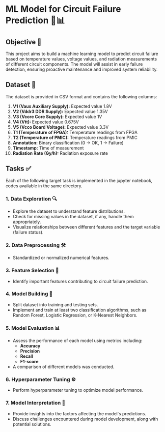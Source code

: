 # ML Model for Circuit Failure Prediction 🔧📊

## Objective 🎯  
This project aims to build a machine learning model to predict circuit failure based on temperature values, voltage values, and radiation measurements of different circuit components. The model will assist in early failure detection, ensuring proactive maintenance and improved system reliability.  

## Dataset 📁  
The dataset is provided in CSV format and contains the following columns:  

1. **V1 (Vaux Auxiliary Supply):** Expected value 1.8V  
2. **V2 (Vddr3 DDR Supply):** Expected value 1.35V  
3. **V3 (Vcore Core Supply):** Expected value 1V  
4. **V4 (Vtt):** Expected value 0.675V  
5. **V5 (Vcco Board Voltage):** Expected value 3.3V  
6. **T1 (Temperature of FPGA):** Temperature readings from FPGA  
7. **T2 (Temperature of PMIC):** Temperature readings from PMIC  
8. **Annotation:** Binary classification (0 -> OK, 1 -> Failure)  
9. **Timestamp:** Time of measurement  
10. **Radiation Rate (Gy/h):** Radiation exposure rate  

## Tasks ✅  
Each of the following target task is implemented in the jupyter notebook, codes available in the same directory.

### 1. Data Exploration 🔍  
- Explore the dataset to understand feature distributions.  
- Check for missing values in the dataset, if any, handle them appropriately.  
- Visualize relationships between different features and the target variable (failure status).  

### 2. Data Preprocessing 🛠️  
- Standardized or normalized numerical features.  

### 3. Feature Selection 🎯  
- Identify important features contributing to circuit failure prediction.  

### 4. Model Building 🤖  
- Split dataset into training and testing sets.  
- Implement and train at least two classification algorithms, such as Random Forest, Logistic Regression, or K-Nearest Neighbors.  

### 5. Model Evaluation 📊  
- Assess the performance of each model using metrics including:  
  - **Accuracy**  
  - **Precision**  
  - **Recall**  
  - **F1-score**  
- A comparison of different models was conducted.  

### 6. Hyperparameter Tuning ⚙️  
- Perform hyperparameter tuning to optimize model performance.  

### 7. Model Interpretation 🧐  
- Provide insights into the factors affecting the model's predictions.  
- Discuss challenges encountered during model development, along with potential solutions.  
 
